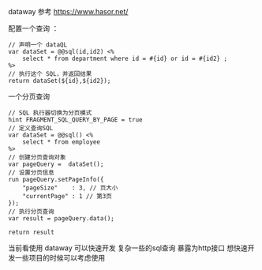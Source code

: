 

dataway  参考 https://www.hasor.net/    


配置一个查询 ：  
```
// 声明一个 dataQL
var dataSet = @@sql(id,id2) <%
    select * from department where id = #{id} or id = #{id2} ;
%>
// 执行这个 SQL，并返回结果
return dataSet(${id},${id2});

```



一个分页查询   
```
// SQL 执行器切换为分页模式
hint FRAGMENT_SQL_QUERY_BY_PAGE = true
// 定义查询SQL
var dataSet = @@sql() <%
    select * from employee 
%>
// 创建分页查询对象
var pageQuery =  dataSet();
// 设置分页信息
run pageQuery.setPageInfo({
    "pageSize"    : 3, // 页大小
    "currentPage" : 1 // 第3页
});
// 执行分页查询
var result = pageQuery.data();

return result
```



当前看使用 dataway  可以快速开发 复杂一些的sql查询   暴露为http接口
想快速开发一些项目的时候可以考虑使用   





